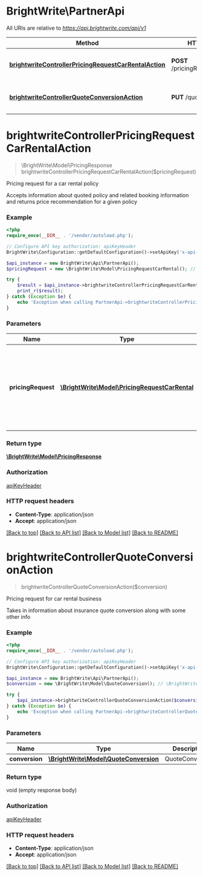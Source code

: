# BrightWrite\PartnerApi

All URIs are relative to *https://api.brightwrite.com/api/v1*

Method | HTTP request | Description
------------- | ------------- | -------------
[**brightwriteControllerPricingRequestCarRentalAction**](PartnerApi.md#brightwriteControllerPricingRequestCarRentalAction) | **POST** /pricingRequestCarRental | Pricing request for a car rental policy
[**brightwriteControllerQuoteConversionAction**](PartnerApi.md#brightwriteControllerQuoteConversionAction) | **PUT** /quoteConversion | Pricing request for car rental business


# **brightwriteControllerPricingRequestCarRentalAction**
> \BrightWrite\Model\PricingResponse brightwriteControllerPricingRequestCarRentalAction($pricingRequest)

Pricing request for a car rental policy

Accepts information about quoted policy and related booking information and returns price recommendation for a given policy

### Example
```php
<?php
require_once(__DIR__ . '/vendor/autoload.php');

// Configure API key authorization: apiKeyHeader
BrightWrite\Configuration::getDefaultConfiguration()->setApiKey('x-api-key', 'YOUR_API_KEY');

$api_instance = new BrightWrite\Api\PartnerApi();
$pricingRequest = new \BrightWrite\Model\PricingRequestCarRental(); // \BrightWrite\Model\PricingRequestCarRental | Pricing request should contain information about quoted policy and related booking information

try {
    $result = $api_instance->brightwriteControllerPricingRequestCarRentalAction($pricingRequest);
    print_r($result);
} catch (Exception $e) {
    echo 'Exception when calling PartnerApi->brightwriteControllerPricingRequestCarRentalAction: ', $e->getMessage(), PHP_EOL;
}
```

### Parameters

Name | Type | Description  | Notes
------------- | ------------- | ------------- | -------------
 **pricingRequest** | [**\BrightWrite\Model\PricingRequestCarRental**](../Model/PricingRequestCarRental.md)| Pricing request should contain information about quoted policy and related booking information |

### Return type

[**\BrightWrite\Model\PricingResponse**](../Model/PricingResponse.md)

### Authorization

[apiKeyHeader](../../README.md#apiKeyHeader)

### HTTP request headers

 - **Content-Type**: application/json
 - **Accept**: application/json

[[Back to top]](#) [[Back to API list]](../../README.md#documentation-for-api-endpoints) [[Back to Model list]](../../README.md#documentation-for-models) [[Back to README]](../../README.md)

# **brightwriteControllerQuoteConversionAction**
> brightwriteControllerQuoteConversionAction($conversion)

Pricing request for car rental business

Takes in information about insurance quote conversion along with some other info

### Example
```php
<?php
require_once(__DIR__ . '/vendor/autoload.php');

// Configure API key authorization: apiKeyHeader
BrightWrite\Configuration::getDefaultConfiguration()->setApiKey('x-api-key', 'YOUR_API_KEY');

$api_instance = new BrightWrite\Api\PartnerApi();
$conversion = new \BrightWrite\Model\QuoteConversion(); // \BrightWrite\Model\QuoteConversion | QuoteConversion

try {
    $api_instance->brightwriteControllerQuoteConversionAction($conversion);
} catch (Exception $e) {
    echo 'Exception when calling PartnerApi->brightwriteControllerQuoteConversionAction: ', $e->getMessage(), PHP_EOL;
}
```

### Parameters

Name | Type | Description  | Notes
------------- | ------------- | ------------- | -------------
 **conversion** | [**\BrightWrite\Model\QuoteConversion**](../Model/QuoteConversion.md)| QuoteConversion |

### Return type

void (empty response body)

### Authorization

[apiKeyHeader](../../README.md#apiKeyHeader)

### HTTP request headers

 - **Content-Type**: application/json
 - **Accept**: application/json

[[Back to top]](#) [[Back to API list]](../../README.md#documentation-for-api-endpoints) [[Back to Model list]](../../README.md#documentation-for-models) [[Back to README]](../../README.md)

